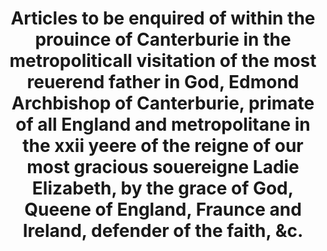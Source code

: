 ---
layout: page
title: Articles to be enquired of within the prouince of Canterburie in the metropoliticall visitation of the most reuerend father in God, Edmond Archbishop of Canterburie, primate of all England and metropolitane in the xxii yeere of the reigne of our most gracious souereigne Ladie Elizabeth, by the grace of God, Queene of England, Fraunce and Ireland, defender of the faith, &amp;c.
filename: A00159
---